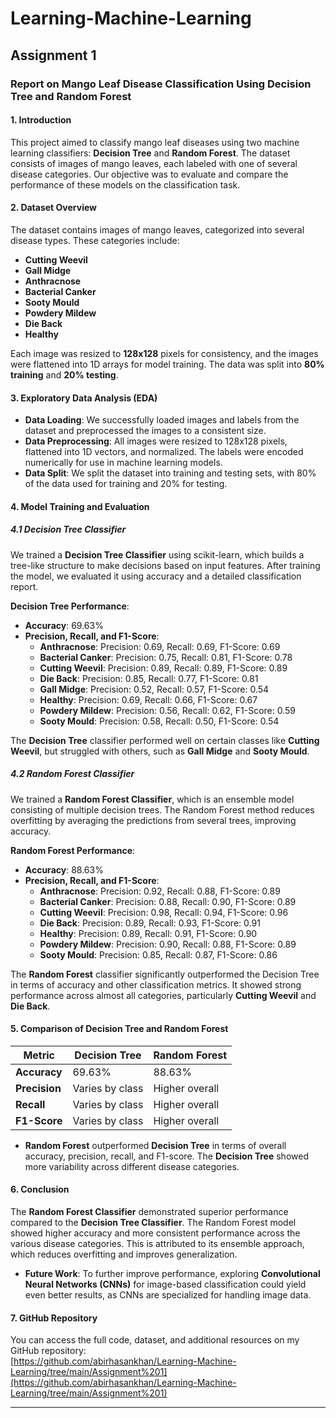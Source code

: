 # Learning-Machine-Learning
## Assignment 1
### **Report on Mango Leaf Disease Classification Using Decision Tree and Random Forest**

#### **1. Introduction**
This project aimed to classify mango leaf diseases using two machine learning classifiers: **Decision Tree** and **Random Forest**. The dataset consists of images of mango leaves, each labeled with one of several disease categories. Our objective was to evaluate and compare the performance of these models on the classification task.

#### **2. Dataset Overview**
The dataset contains images of mango leaves, categorized into several disease types. These categories include:
- **Cutting Weevil**
- **Gall Midge**
- **Anthracnose**
- **Bacterial Canker**
- **Sooty Mould**
- **Powdery Mildew**
- **Die Back**
- **Healthy**

Each image was resized to **128x128** pixels for consistency, and the images were flattened into 1D arrays for model training. The data was split into **80% training** and **20% testing**.

#### **3. Exploratory Data Analysis (EDA)**
- **Data Loading**: We successfully loaded images and labels from the dataset and preprocessed the images to a consistent size.
- **Data Preprocessing**: All images were resized to 128x128 pixels, flattened into 1D vectors, and normalized. The labels were encoded numerically for use in machine learning models.
- **Data Split**: We split the dataset into training and testing sets, with 80% of the data used for training and 20% for testing.

#### **4. Model Training and Evaluation**

##### **4.1 Decision Tree Classifier**
We trained a **Decision Tree Classifier** using scikit-learn, which builds a tree-like structure to make decisions based on input features. After training the model, we evaluated it using accuracy and a detailed classification report.

**Decision Tree Performance**:
- **Accuracy**: 69.63%
- **Precision, Recall, and F1-Score**:
  - **Anthracnose**: Precision: 0.69, Recall: 0.69, F1-Score: 0.69
  - **Bacterial Canker**: Precision: 0.75, Recall: 0.81, F1-Score: 0.78
  - **Cutting Weevil**: Precision: 0.89, Recall: 0.89, F1-Score: 0.89
  - **Die Back**: Precision: 0.85, Recall: 0.77, F1-Score: 0.81
  - **Gall Midge**: Precision: 0.52, Recall: 0.57, F1-Score: 0.54
  - **Healthy**: Precision: 0.69, Recall: 0.66, F1-Score: 0.67
  - **Powdery Mildew**: Precision: 0.56, Recall: 0.62, F1-Score: 0.59
  - **Sooty Mould**: Precision: 0.58, Recall: 0.50, F1-Score: 0.54

The **Decision Tree** classifier performed well on certain classes like **Cutting Weevil**, but struggled with others, such as **Gall Midge** and **Sooty Mould**.

##### **4.2 Random Forest Classifier**
We trained a **Random Forest Classifier**, which is an ensemble model consisting of multiple decision trees. The Random Forest method reduces overfitting by averaging the predictions from several trees, improving accuracy.

**Random Forest Performance**:
- **Accuracy**: 88.63%
- **Precision, Recall, and F1-Score**:
  - **Anthracnose**: Precision: 0.92, Recall: 0.88, F1-Score: 0.89
  - **Bacterial Canker**: Precision: 0.88, Recall: 0.90, F1-Score: 0.89
  - **Cutting Weevil**: Precision: 0.98, Recall: 0.94, F1-Score: 0.96
  - **Die Back**: Precision: 0.89, Recall: 0.93, F1-Score: 0.91
  - **Healthy**: Precision: 0.89, Recall: 0.91, F1-Score: 0.90
  - **Powdery Mildew**: Precision: 0.90, Recall: 0.88, F1-Score: 0.89
  - **Sooty Mould**: Precision: 0.85, Recall: 0.87, F1-Score: 0.86

The **Random Forest** classifier significantly outperformed the Decision Tree in terms of accuracy and other classification metrics. It showed strong performance across almost all categories, particularly **Cutting Weevil** and **Die Back**.

#### **5. Comparison of Decision Tree and Random Forest**

| Metric             | Decision Tree   | Random Forest   |
|--------------------|-----------------|-----------------|
| **Accuracy**       | 69.63%          | 88.63%          |
| **Precision**      | Varies by class | Higher overall  |
| **Recall**         | Varies by class | Higher overall  |
| **F1-Score**       | Varies by class | Higher overall  |

- **Random Forest** outperformed **Decision Tree** in terms of overall accuracy, precision, recall, and F1-score. The **Decision Tree** showed more variability across different disease categories.

#### **6. Conclusion**
The **Random Forest Classifier** demonstrated superior performance compared to the **Decision Tree Classifier**. The Random Forest model showed higher accuracy and more consistent performance across the various disease categories. This is attributed to its ensemble approach, which reduces overfitting and improves generalization.

- **Future Work**: To further improve performance, exploring **Convolutional Neural Networks (CNNs)** for image-based classification could yield even better results, as CNNs are specialized for handling image data.

#### **7. GitHub Repository**
You can access the full code, dataset, and additional resources on my GitHub repository:  
[https://github.com/abirhasankhan/Learning-Machine-Learning/tree/main/Assignment%201](https://github.com/abirhasankhan/Learning-Machine-Learning/tree/main/Assignment%201)

---
